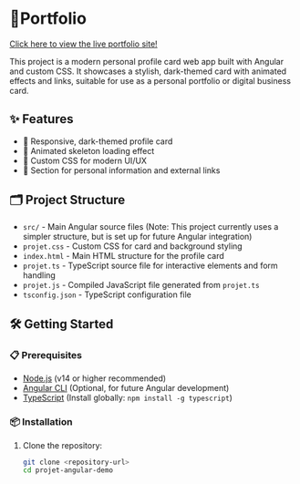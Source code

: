 # 🚀Portfolio

[Click here to view the live portfolio site!](https://websitecicada.netlify.app/)

This project is a modern personal profile card web app built with Angular and custom CSS. It showcases a stylish, dark-themed card with animated effects and links, suitable for use as a personal portfolio or digital business card.

## ✨ Features
- 🖤 Responsive, dark-themed profile card
- 🦴 Animated skeleton loading effect
- 🎨 Custom CSS for modern UI/UX
- 🔗 Section for personal information and external links

## 🗂️ Project Structure
- `src/` - Main Angular source files (Note: This project currently uses a simpler structure, but is set up for future Angular integration)
- `projet.css` - Custom CSS for card and background styling
- `index.html` - Main HTML structure for the profile card
- `projet.ts` - TypeScript source file for interactive elements and form handling
- `projet.js` - Compiled JavaScript file generated from `projet.ts`
- `tsconfig.json` - TypeScript configuration file

## 🛠️ Getting Started

### 📋 Prerequisites
- [Node.js](https://nodejs.org/) (v14 or higher recommended)
- [Angular CLI](https://angular.io/cli) (Optional, for future Angular development)
- [TypeScript](https://www.typescriptlang.org/) (Install globally: `npm install -g typescript`)

### 📦 Installation
1. Clone the repository:
   ```bash
   git clone <repository-url>
   cd projet-angular-demo
